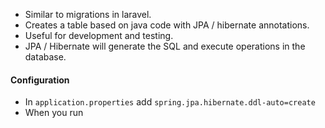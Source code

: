 - Similar to migrations in laravel.
- Creates a table based on java code with JPA / hibernate annotations. 
- Useful for development and testing.
- JPA / Hibernate will generate the SQL and execute operations in the database.
#### Configuration
- In `application.properties` add `spring.jpa.hibernate.ddl-auto=create` 
- When you run 